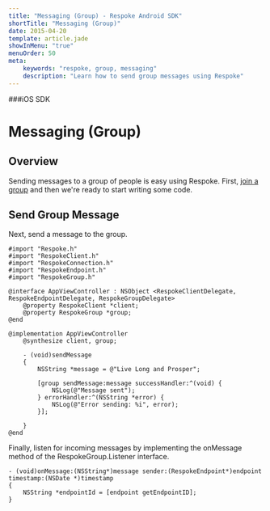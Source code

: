 ```yaml
---
title: "Messaging (Group) - Respoke Android SDK"
shortTitle: "Messaging (Group)"
date: 2015-04-20
template: article.jade
showInMenu: "true"
menuOrder: 50
meta:
    keywords: "respoke, group, messaging"
    description: "Learn how to send group messages using Respoke"
---
```


###iOS SDK
# Messaging (Group)

## Overview

Sending messages to a group of people is easy using Respoke. First, [join a group](/client/ios/guide/group-joining.html) and then we're ready to start writing some code.

## Send Group Message

Next, send a message to the group.
    
    #import "Respoke.h"
    #import "RespokeClient.h"
    #import "RespokeConnection.h"
    #import "RespokeEndpoint.h"
    #import "RespokeGroup.h"
    
    @interface AppViewController : NSObject <RespokeClientDelegate, RespokeEndpointDelegate, RespokeGroupDelegate>
        @property RespokeClient *client;
        @property RespokeGroup *group;
    @end
    
    @implementation AppViewController
        @synthesize client, group;
        
        - (void)sendMessage
        {
            NSString *message = @"Live Long and Prosper";
        
            [group sendMessage:message successHandler:^(void) {
                NSLog(@"Message sent");
            } errorHandler:^(NSString *error) {
                NSLog(@"Error sending: %i", error);
            }];
        
        }
    @end
    
Finally, listen for incoming messages by implementing the onMessage method of the RespokeGroup.Listener interface.

    - (void)onMessage:(NSString*)message sender:(RespokeEndpoint*)endpoint timestamp:(NSDate *)timestamp
    {
        NSString *endpointId = [endpoint getEndpointID];
    }